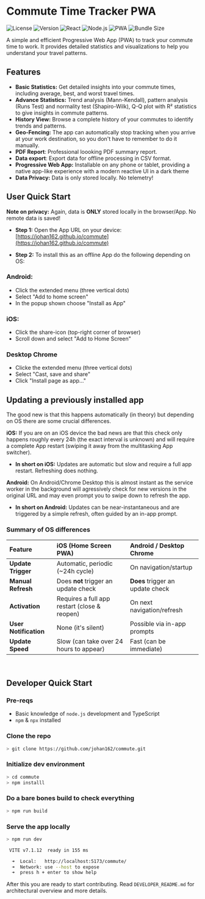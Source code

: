 # Commute Time Tracker PWA

![License](https://img.shields.io/badge/license-MIT-blue.svg)
![Version](https://img.shields.io/badge/version-0.16.0-brightgreen.svg)
![React](https://img.shields.io/badge/react-18.2.0-blue.svg)
![Node.js](https://img.shields.io/badge/node-%3E%3D18.0.0-brightgreen.svg)
![PWA](https://img.shields.io/badge/PWA-Ready-green.svg)
![Bundle Size](https://img.shields.io/bundlephobia/min/commute)

A simple and efficient Progressive Web App (PWA) to track your commute time to work. It provides detailed statistics and visualizations to help you understand your travel patterns.

## Features

- **Basic Statistics:** Get detailed insights into your commute times, including average, best, and worst travel times.
- **Advance Statistics:** Trend analysis (Mann-Kendall), pattern analysis (Runs Test) and normality test (Shapiro-Wilk), Q-Q plot with R² statistics to give insights in commute patterns.
- **History View:** Browse a complete history of your commutes to identify trends and patterns.
- **Geo-Fencing:** The app can automatically stop tracking when you arrive at your work destination, so you don't have to remember to do it manually.
- **PDF Report**: Professional loooking PDF summary report.
- **Data export**: Export data for offline processing in CSV format.
- **Progressive Web App:** Installable on any phone or tablet, providing a native app-like experience with a modern reactive UI in a dark theme
- **Data Privacy:** Data is only stored locally. No telemetry!


## User Quick Start 

**Note on privacy:** Again, data is **ONLY** stored locally in the browser/App. No remote data is saved! 

* **Step 1:** Open the App URL on your device: [https://johan162.github.io/commute](https://johan162.github.io/commute)

* **Step 2:** To install this as an offline App do the following depending on OS:

### Android:
- Click the extended menu (three vertical dots)
- Select "Add to home screen"
- In the popup shown choose "Install as App"

### iOS:
- Click the share-icon (top-right corner of browser)
- Scroll down and select "Add to Home Screen"

### Desktop Chrome
- Clicke the extended menu (three vertical dots)
- Select "Cast, save and share"
- Click "Install page as app..."


## Updating a previously installed app

The good new is that this happens automatically (in theory) but depending on OS there are some crucial differences.

**iOS:** If you are on an iOS device the bad news are that this check only happens roughly every 24h (the exact interval is unknown) and will require
a complete App restart (swiping it away from the multitasking App switcher). 

* **In short on iOS:** Updates are automatic but slow and require a full app restart. Refreshing does nothing.

**Android:** On Android/Chrome Desktop this is almost instant as the service worker in the background will agressively check for new versions in the original URL  and 
may even prompt you to swipe down to refresh the app. 

* **In short on Android:** Updates can be near-instantaneous and are triggered by a simple refresh, often guided by an in-app prompt.

### Summary of OS differences

| Feature | iOS (Home Screen PWA) | Android / Desktop Chrome |
| :--- | :--- | :--- |
| **Update Trigger** | Automatic, periodic (~24h cycle) | On navigation/startup |
| **Manual Refresh** | Does **not** trigger an update check | **Does** trigger an update check |
| **Activation** | Requires a full app restart (close & reopen) | On next navigation/refresh |
| **User Notification** | None (it's silent) | Possible via in-app prompts |
| **Update Speed** | Slow (can take over 24 hours to appear) | Fast (can be immediate) |



&nbsp;
&nbsp;

## Developer Quick Start

### Pre-reqs

* Basic knowledge of `node.js` development and TypeScript
* `npm` & `npx` installed

### Clone the repo

```sh
> git clone https://github.com/johan162/commute.git
```

### Initialize dev environment

```sh
> cd commute
> npm installl
```

### Do a bare bones build to check everything

```sh
> npm run build
```

### Serve the app locally

```sh
> npm run dev

 VITE v7.1.12  ready in 155 ms

  ➜  Local:   http://localhost:5173/commute/
  ➜  Network: use --host to expose
  ➜  press h + enter to show help
```


After this you are ready to start contributing. Read `DEVELOPER_README.md` for architectural overview and more details.






